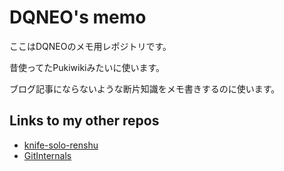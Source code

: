 # DQNEO's memo

ここはDQNEOのメモ用レポジトリです。

昔使ってたPukiwikiみたいに使います。

ブログ記事にならないような断片知識をメモ書きするのに使います。

## Links to my other repos

* [knife-solo-renshu](https://github.com/DQNEO/knife-solo-renshu)
* [GitInternals](https://github.com/DQNEO/GitInternals)
